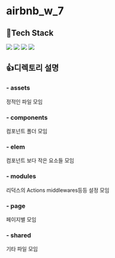 # airbnb_w_7

## 🧳Tech Stack
![](https://img.shields.io/badge/HTML5-E34F26?style=for-the-badge&logo=HTML5&logoColor=white)
![](https://img.shields.io/badge/CSS3-1572B6?style=for-the-badge&logo=CSS3&logoColor=white)
![](https://img.shields.io/badge/REACT-0A395B?style=for-the-badge&logo=REACT&logoColor=white)
![](https://img.shields.io/badge/Javascript-F7DF1E?style=for-the-badge&logo=JavaScript&logoColor=black)

## 👍디렉토리 설명

### - assets
정적인 파일 모임

### - components
컴포넌트 폴더 모임

### - elem
컴포넌트 보다 작은 요소들 모임

### - modules
리덕스의 Actions middlewares등등 설정 모임

### - page
페이지별 모임

### - shared
기타 파일 모임
